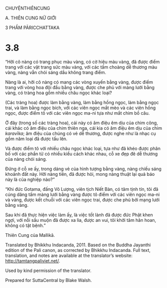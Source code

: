 CHUYỆNTHIÊNCUNG

A. THIÊN CUNG NỮ GIỚI

3 PHẨM PĀRICCHATTAKA

# 3.8

“Hỡi cô nàng có trang phục màu vàng, có cờ hiệu màu vàng, đã được điểm trang với các vật trang sức màu vàng, với các tấm choàng dễ thương màu vàng, nàng vẫn chói sáng dầu không trang điểm.

Nàng là ai, hỡi cô nàng có mang các vòng xuyến bằng vàng, được điểm trang với vòng hoa đội đầu bằng vàng, được che phủ với màng lưới bằng vàng, có tràng hoa gồm nhiều châu ngọc khác loại?

(Các tràng hoa) được làm bằng vàng, làm bằng hồng ngọc, làm bằng ngọc trai, và làm bằng ngọc bích, với các viên ngọc mắt mèo và các viên hồng ngọc, được điểm tô với các viên ngọc ma-ni tựa như mắt chim bồ câu.

Ở đây (trong số các tràng hoa), cái này có âm điệu êm dịu của chim công, cái khác có âm điệu của chim thiên nga, cái kia có âm điệu êm dịu của chim _karavīka_; âm điệu của chúng có vẻ dễ thương, được nghe như là nhạc cụ gồm năm loại đã được tấu lên.

Và được điểm tô với nhiều châu ngọc khác loại, tựa như đã khéo được phân bố với các phần tử có nhiều kiểu cách khác nhau, cỗ xe đẹp đẽ dễ thương của nàng chói sáng.

Đứng ở cỗ xe ấy, trong dáng vẻ của hình tượng bằng vàng, nàng chiếu sáng khoảnh đất này. Hỡi nàng tiên, đã được hỏi, mong nàng thuật lại quả báo này là của nghiệp nào?”

“Khi đức Gotama, đấng Vô Lượng, viên tịch Niết Bàn, có tâm tịnh tín, tôi đã cúng dâng tấm màng lưới bằng vàng được tô điểm với các viên ngọc ma-ni và vàng, được kết chuỗi với các viên ngọc trai, được che phủ bởi mạng lưới bằng vàng.

Sau khi đã thực hiện việc làm ấy, là việc tốt lành đã được đức Phật khen ngợi, với nỗi sầu muộn đã được xa lìa, được an vui, tôi khởi tâm hân hoan, không có tật bệnh.”

Thiên Cung của Mallikā.

Translated by Bhikkhu Indacanda, 2011. Based on the Buddha Jayanthi edition of the Pali canon, as corrected by Bhikkhu Indacanda. Full text, translation, and notes are available at the translator’s website: http://tamtangpaliviet.net/.

Used by kind permission of the translator.

Prepared for SuttaCentral by Blake Walsh.